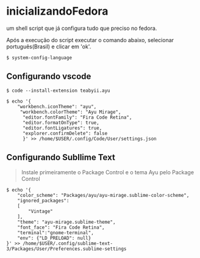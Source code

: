 # inicializandoFedora
um shell script que já configura tudo que preciso no fedora.

Após a execução do script executar o comando abaixo, selecionar português(Brasil) e clicar em 'ok'.
```shell
$ system-config-language
```

## Configurando vscode
```shell
$ code --install-extension teabyii.ayu 

$ echo '{ 
	"workbench.iconTheme": "ayu",
	 "workbench.colorTheme": "Ayu Mirage",
	  "editor.fontFamily": "Fira Code Retina",
	  "editor.formatOnType": true,
	  "editor.fontLigatures": true,
	  "explorer.confirmDelete": false
	  }' >> /home/$USER/.config/Code/User/settings.json
```
## Configurando Subllime Text
> Instale primeiramente o Package Control e o tema Ayu pelo Package Control

```shell
$ echo '{
	"color_scheme": "Packages/ayu/ayu-mirage.sublime-color-scheme",
	"ignored_packages":
	[
		"Vintage"
	],
	"theme": "ayu-mirage.sublime-theme",
	"font_face": "Fira Code Retina",
	"terminal":"gnome-terminal",
	"env": {"LD_PRELOAD": null}
}' >> /home/$USER/.config/sublime-text-3/Packages/User/Preferences.sublime-settings
```